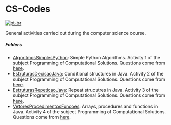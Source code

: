 # CS-Codes
[![pt-br](https://img.shields.io/badge/lang-pt--br-blue.svg)](https://github.com/MattNogueira/CS-Codes/blob/main/README.md)

General activities carried out during the computer science course.
##### Folders
- [AlgoritmosSimplesPython](https://github.com/MattNogueira/CS-Codes/tree/main/AlgoritmosSimplesPython): Simple Python Algorithms. Activity 1 of the subject Programming of Computational Solutions. Questions come from [here](https://docs.google.com/document/d/1u575pBvshdoXfwUVSfCWFbrqmmnT_oa0IayQNBCAe9Y/edit?usp=sharing).
- [EstruturasDecisaoJava](https://github.com/MattNogueira/CS-Codes/tree/main/EstruturasDecisaoJava): Conditional structures in Java. Activity 2 of the subject Programming of Computational Solutions. Questions come from [here](https://docs.google.com/document/d/1DzrxZJ84K93h5aKyMrLIkQ72j50zmgR6Ow8C_9OqmuM/edit).
- [EstruturasRepeticaoJava](https://github.com/MattNogueira/CS-Codes/tree/main/EstruturasRepeticaoJava): Repeat strucutres in Java. Activity 3 of the subject Programming of Computational Solutions. Questions come from [here](https://wiki.python.org.br/EstruturaDeRepeticao).
- [VetoresProcedimentosFuncoes](https://github.com/MattNogueira/CS-Codes/tree/main/VetoresProcedimentosFuncoes): Arrays, procedures and functions in Java. Activity 4 of the subject Programming of Computational Solutions. Questions come from [here](https://docs.google.com/document/d/1t4JT8VsNWuPi4gONpbJdUsKV1AYmXzhF/edit?pli=1).
